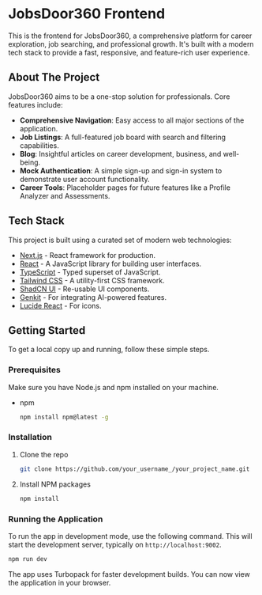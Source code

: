 # JobsDoor360 Frontend

This is the frontend for JobsDoor360, a comprehensive platform for career exploration, job searching, and professional growth. It's built with a modern tech stack to provide a fast, responsive, and feature-rich user experience.

## About The Project

JobsDoor360 aims to be a one-stop solution for professionals. Core features include:

*   **Comprehensive Navigation**: Easy access to all major sections of the application.
*   **Job Listings**: A full-featured job board with search and filtering capabilities.
*   **Blog**: Insightful articles on career development, business, and well-being.
*   **Mock Authentication**: A simple sign-up and sign-in system to demonstrate user account functionality.
*   **Career Tools**: Placeholder pages for future features like a Profile Analyzer and Assessments.

## Tech Stack

This project is built using a curated set of modern web technologies:

*   [Next.js](https://nextjs.org/) - React framework for production.
*   [React](https://react.dev/) - A JavaScript library for building user interfaces.
*   [TypeScript](https://www.typescriptlang.org/) - Typed superset of JavaScript.
*   [Tailwind CSS](https://tailwindcss.com/) - A utility-first CSS framework.
*   [ShadCN UI](https://ui.shadcn.com/) - Re-usable UI components.
*   [Genkit](https://firebase.google.com/docs/genkit) - For integrating AI-powered features.
*   [Lucide React](https://lucide.dev/) - For icons.

## Getting Started

To get a local copy up and running, follow these simple steps.

### Prerequisites

Make sure you have Node.js and npm installed on your machine.
*   npm
    ```sh
    npm install npm@latest -g
    ```

### Installation

1.  Clone the repo
    ```sh
    git clone https://github.com/your_username_/your_project_name.git
    ```
2.  Install NPM packages
    ```sh
    npm install
    ```

### Running the Application

To run the app in development mode, use the following command. This will start the development server, typically on `http://localhost:9002`.

```sh
npm run dev
```

The app uses Turbopack for faster development builds. You can now view the application in your browser.
